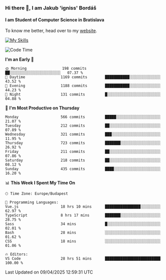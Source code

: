 ### Hi there 👋, I am Jakub 'igniss' Bordáš

#### I am Student of Computer Science in Bratislava
To know me better, head over to my [website](https://bordas.sk).

[![My Skills](https://skillicons.dev/icons?i=js,typescript,html,css,figma,svelte,vue,next,postgresql,nest,express,nodejs)](https://bordas.sk)


<!--START_SECTION:waka-->
![Code Time](http://img.shields.io/badge/Code%20Time-1%2C810%20hrs%2031%20mins-blue)

**I'm an Early 🐤** 

```text
🌞 Morning                198 commits         ██░░░░░░░░░░░░░░░░░░░░░░░   07.37 % 
🌆 Daytime                1169 commits        ███████████░░░░░░░░░░░░░░   43.52 % 
🌃 Evening                1188 commits        ███████████░░░░░░░░░░░░░░   44.23 % 
🌙 Night                  131 commits         █░░░░░░░░░░░░░░░░░░░░░░░░   04.88 % 
```
📅 **I'm Most Productive on Thursday** 

```text
Monday                   566 commits         █████░░░░░░░░░░░░░░░░░░░░   21.07 % 
Tuesday                  212 commits         ██░░░░░░░░░░░░░░░░░░░░░░░   07.89 % 
Wednesday                321 commits         ███░░░░░░░░░░░░░░░░░░░░░░   11.95 % 
Thursday                 723 commits         ███████░░░░░░░░░░░░░░░░░░   26.92 % 
Friday                   211 commits         ██░░░░░░░░░░░░░░░░░░░░░░░   07.86 % 
Saturday                 218 commits         ██░░░░░░░░░░░░░░░░░░░░░░░   08.12 % 
Sunday                   435 commits         ████░░░░░░░░░░░░░░░░░░░░░   16.20 % 
```


📊 **This Week I Spent My Time On** 

```text
🕑︎ Time Zone: Europe/Budapest

💬 Programming Languages: 
Vue.js                   18 hrs 10 mins      ████████████████░░░░░░░░░   62.97 % 
TypeScript               8 hrs 17 mins       ███████░░░░░░░░░░░░░░░░░░   28.75 % 
Sass                     34 mins             █░░░░░░░░░░░░░░░░░░░░░░░░   02.01 % 
Bash                     28 mins             ░░░░░░░░░░░░░░░░░░░░░░░░░   01.62 % 
CSS                      18 mins             ░░░░░░░░░░░░░░░░░░░░░░░░░   01.06 % 

🔥 Editors: 
VS Code                  28 hrs 51 mins      █████████████████████████   100.00 % 
```


 Last Updated on 09/04/2025 12:59:31 UTC
<!--END_SECTION:waka-->
